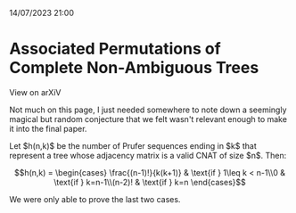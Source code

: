 14/07/2023 21:00
# Associated Permutations of Complete Non-Ambiguous Trees

<ProminentLink href="https://arxiv.org/abs/2210.11117">View on arXiV</ProminentLink>

Not much on this page, I just needed somewhere to note down a seemingly magical but random conjecture that we felt wasn't relevant enough to make it into the final paper.

<Thm type="Conjecture">
Let $h(n,k)$ be the number of Prufer sequences ending in $k$ that represent a tree whose adjacency matrix is a valid CNAT of size $n$. Then:

$$h(n,k) = \begin{cases} \frac{(n-1)!}{k(k+1)} & \text{if } 1\leq k < n-1\\0 & \text{if } k=n-1\\(n-2)! & \text{if } k=n \end{cases}$$

We were only able to prove the last two cases.
</Thm>